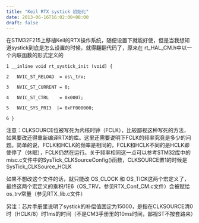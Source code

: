 ```yaml
---
title: "Keil RTX systick 初始化"
date: 2013-06-16T16:02:00+08:00
draft: false
---
```


在STM32F215上移植Keil的RTX操作系统，随便设置下就能好使，但是当我想知道systick到底是怎么设置的时候，就得翻翻代码了，原来在 rt\_HAL\_CM.h中以一个内联函数的形式定义的




```
1 __inline void rt_systick_init (void) {
2   NVIC_ST_RELOAD  = os\_trv;
3   NVIC_ST_CURRENT = 0;
4   NVIC_ST_CTRL    = 0x0007;
5   NVIC_SYS_PRI3  |= 0xFF000000;
6 }
```


注意：CLKSOURCE位被写死为内核时钟（FCLK），比较鄙视这种写死的方法，如果要改还得重新编译RTX的库。这里还需要说明下FCLK的频率究竟是多少的问题。简单的说，FCLK和HCLK的频率是相同的，FCLK和HCLK不同的是HCLK即使停了（休眠），FCLK仍然在运行。关于频率相同这一点可以参考STM32库中的misc.c文件中的SysTick\_CLKSourceConfig()函数，CLKSOURCE置1的时候是SysTick\_CLKSource\_HCLK


如果不想改这个文件的话，就只能改 OS\_CLOCK 和 OS\_TICK这两个宏定义了，最终这两个宏定义的乘积/1E6（OS\_TRV，参见RTX\_Conf\_CM.c文件）会被赋给os\_trv常量（参见RTX\_lib.c文件）


另注：芯片手册里说明了systick的补偿值固定为15000，是指在CLKSOURCE清0时（HCLK/8）时1ms的时间（不是CM3手册里的10ms时间，鄙视ST不按套路来）


